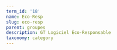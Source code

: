 ```yaml
---
term_id: '18'
name: Eco-Resp
slug: eco-resp
parent: groupes
description: GT Logiciel Eco-Responsable
taxonomy: category
---
```


